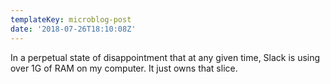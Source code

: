 ```yaml
---
templateKey: microblog-post
date: '2018-07-26T18:10:08Z'
---
```


In a perpetual state of disappointment that at any given time, Slack is using over 1G of RAM on my computer. It just owns that slice.


